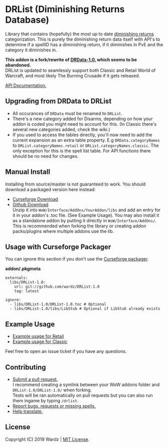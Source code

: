 # DRList (Diminishing Returns Database)

Library that contains (hopefully) the most up to date [diminishing returns](https://wow.gamepedia.com/Diminishing_returns) categorization. This is purely the diminishing return data itself with API's to determine if a spellID has a diminishing return, if it diminishes in PvE and the category it diminishes in.
  
**This addon is a fork/rewrite of [DRData-1.0.](https://www.wowace.com/projects/drdata-1-0) which seems to be abandoned.**  
DRList is updated to seamlessly support both Classic and Retail World of Warcraft, and most likely The Burning Crusade if it gets released.
  
[API Documentation.](https://wardz.github.io/DRList-1.0/)

## Upgrading from DRData to DRList

- All occurances of `DRData` must be renamed to `DRList`.
- There's a new category added for Disarms, depending on how your addon is coded you might need to account for this. (In Classic there's several new categories added, check the wiki.)
- If you used to access the tables directly, you'll now need to add the current expansion as an extra table property.
  E.g `DRData.categoryNames` to `DRList.categoryNames.retail` or `DRList.categoryNames.classic`. The only exception for this is
  the spell list table. For API functions there should be no need for changes.

## Manual Install

Installing from source/master is not guaranteed to work. You should download a packaged version here instead:

- [Curseforge Download](https://wow.curseforge.com/projects/drlist-1-0)  
- [Github Download](https://github.com/wardz/drlist/releases)  
Unzip it into `WoW/Interface/AddOns/YourAddon/libs` and add an entry for it in your addon's .toc file. (See Example Usage).
You may also install it as a standalone addon by putting it directly in `WoW/Interface/AddOns/`. This is recommended when
forking the library or creating addon packs/plugins where multiple addons use the lib.

## Usage with Curseforge Packager

You can ignore this section if you don't use the [Curseforge packager](https://authors.curseforge.com/knowledge-base/world-of-warcraft/527-preparing-the-packagemeta-file).
  
**addon/.pkgmeta**

```
externals:
  libs/DRList-1.0:
    url: git://github.com/wardz/DRList-1.0
    tag: latest

ignore:
  - libs/DRList-1.0/DRList-1.0.toc # Optional
  - libs/DRList-1.0/libs/LibStub # Optional if LibStub already exists
```

## Example Usage

- [Example usage for Retail](https://github.com/wardz/DRList-1.0/wiki/Example-Usage-Retail)
- [Example usage for Classic](https://github.com/wardz/DRList-1.0/wiki/Example-Usage-Classic)

Feel free to open an issue ticket if you have any questions.

## Contributing

- [Submit a pull request.](https://github.com/wardz/DRList-1.0/pulls)  
  I recommend creating a symlink between your WoW addons folder and `DRList-1.0/DRList-1.0/` when forking.  
  Tests will be ran automatically on pull requests but you can also run them ingame by typing `/drlist`.  
- [Report bugs, requests or missing spells.](https://github.com/wardz/drlist-1.0/issues)
- [Help translate.](https://www.curseforge.com/wow/addons/drlist-1-0/localization)

## License

Copyright (C) 2019 Wardz | [MIT License](https://opensource.org/licenses/mit-license.php).
